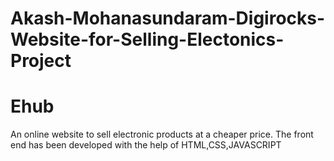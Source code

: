 # Akash-Mohanasundaram-Digirocks-Website-for-Selling-Electonics-Project

# Ehub
An online website to sell electronic products at a cheaper price.
The front end has been developed with the help of HTML,CSS,JAVASCRIPT
